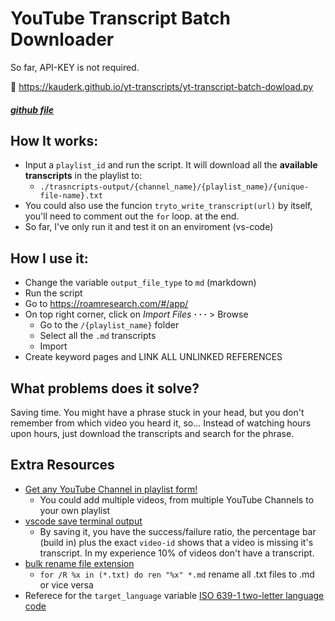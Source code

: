 # YouTube Transcript Batch Downloader
So far, API-KEY is not required.

📄 https://kauderk.github.io/yt-transcripts/yt-transcript-batch-dowload.py
##### [github file](https://github.com/kauderk/kauderk.github.io/blob/main/yt-transcripts/yt-transcript-batch-dowload.py)

## How It works:
- Input a `playlist_id` and run the script. It will download all the **available transcripts** in the playlist to:
    - `./trasncripts-output/{channel_name}/{playlist_name}/{unique-file-name}.txt`
- You could also use the funcion `tryto_write_transcript(url)` by itself, you'll need to comment out the `for` loop. at the end.
- So far, I've only run it and test it on an enviroment (vs-code)

## How I use it:
- Change the variable `output_file_type` to `md` (markdown)
- Run the script
- Go to https://roamresearch.com/#/app/
- On top right corner, click on *Import Files* **· · ·** > Browse
    - Go to the `/{playlist_name}` folder
    - Select all the `.md` transcripts
    - Import
- Create keyword pages and LINK ALL UNLINKED REFERENCES

## What problems does it solve?
Saving time. You might have a phrase stuck in your head, but you don't remember from which video you heard it, so... Instead of watching hours upon hours, just download the transcripts and search for the phrase.

## Extra Resources
- [Get any YouTube Channel in playlist form!](https://webapps.stackexchange.com/questions/106815/how-to-find-videos-i-havent-watched-on-a-youtube-channel#:~:text=Go%20into%20any%20video%20of%20the%20channel%20you%20want)
    - You could add multiple videos, from multiple YouTube Channels to your own playlist
- [vscode save terminal output](https://codetryout.com/vscode-save-terminal-output/)
    - By saving it, you have the success/failure ratio, the percentage bar (build in) plus the exact `video-id` shows that a video is missing it's transcript. In my experience 10% of videos don't have a transcript.
- [bulk rename file extension](https://windowsloop.com/bulk-rename-file-extension/)
    - `for /R %x in (*.txt) do ren "%x" *.md` rename all .txt files to .md or vice versa 
- Referece for the `target_language` variable [ISO 639-1 two-letter language code](http://www.loc.gov/standards/iso639-2/php/code_list.php)

